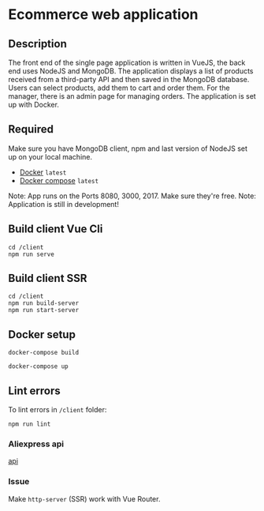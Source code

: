 # Ecommerce web application

## Description

The front end of the single page application is written in VueJS, the back end uses NodeJS and MongoDB. The application displays a list of products received from a third-party API and then saved in the MongoDB database. Users can select products, add them to cart and order them. For the manager, there is an admin page for managing orders.
The application is set up with Docker.

## Required

Make sure you have MongoDB client, npm and last version of NodeJS set up on your local machine.

- [Docker](https://docs.docker.com/install/) `latest`
- [Docker compose](https://docs.docker.com/compose/install/) `latest`

Note: App runs on the Ports 8080, 3000, 2017. Make sure they're free.
Note: Application is still in development!

## Build client Vue Cli

```
cd /client
npm run serve
```

## Build client SSR

```
cd /client
npm run build-server
npm run start-server
```

## Docker setup

```
docker-compose build
```
```
docker-compose up
```
## Lint errors

To lint errors in `/client` folder:

``` npm run lint ```

### Aliexpress api 

[api](https://rapidapi.com/?utm_campaign=Quora&utm_medium=link_Marketplace&utm_source=Quora)

### Issue

Make `http-server` (SSR) work with Vue Router.

